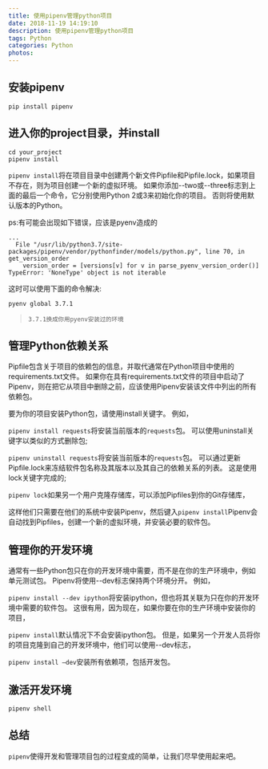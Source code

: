 ```yaml
---
title: 使用pipenv管理python项目
date: 2018-11-19 14:19:10
description: 使用pipenv管理python项目
tags: Python
categories: Python
photos:
---
```

## 安装pipenv

```text
pip install pipenv
```

## 进入你的project目录，并install

```text
cd your_project
pipenv install
```

`pipenv install`将在项目目录中创建两个新文件Pipfile和Pipfile.lock，如果项目不存在，则为项目创建一个新的虚拟环境。 如果你添加--two或--three标志到上面的最后一个命令，它分别使用Python 2或3来初始化你的项目。 否则将使用默认版本的Python。

ps:有可能会出现如下错误，应该是pyenv造成的

```text
...
  File "/usr/lib/python3.7/site-packages/pipenv/vendor/pythonfinder/models/python.py", line 70, in get_version_order
    version_order = [versions[v] for v in parse_pyenv_version_order()]
TypeError: 'NoneType' object is not iterable
```

这时可以使用下面的命令解决:

```text
pyenv global 3.7.1
```

> `3.7.1换成你用pyenv安装过的环境`

## 管理Python依赖关系

Pipfile包含关于项目的依赖包的信息，并取代通常在Python项目中使用的requirements.txt文件。 如果你在具有requirements.txt文件的项目中启动了Pipenv，则在把它从项目中删除之前，应该使用Pipenv安装该文件中列出的所有依赖包。

要为你的项目安装Python包，请使用install关键字。 例如，

`pipenv install requests`将安装当前版本的`requests`包。 可以使用uninstall关键字以类似的方式删除包;

`pipenv uninstall requests`将安装当前版本的`requests`包。 可以通过更新Pipfile.lock来冻结软件包名称及其版本以及其自己的依赖关系的列表。 这是使用lock关键字完成的;

`pipenv lock`如果另一个用户克隆存储库，可以添加Pipfiles到你的Git存储库，

这样他们只需要在他们的系统中安装Pipenv，然后键入`pipenv install`Pipenv会自动找到Pipfiles，创建一个新的虚拟环境，并安装必要的软件包。

## 管理你的开发环境

通常有一些Python包只在你的开发环境中需要，而不是在你的生产环境中，例如单元测试包。 Pipenv将使用--dev标志保持两个环境分开。 例如，

`pipenv install --dev ipython`将安装ipython，但也将其关联为只在你的开发环境中需要的软件包。 这很有用，因为现在，如果你要在你的生产环境中安装你的项目，

`pipenv install`默认情况下不会安装ipython包。 但是，如果另一个开发人员将你的项目克隆到自己的开发环境中，他们可以使用--dev标志，

`pipenv install –dev`安装所有依赖项，包括开发包。

## 激活开发环境

`pipenv shell`

## 总结

`pipenv`使得开发和管理项目包的过程变成的简单，让我们尽早使用起来吧。